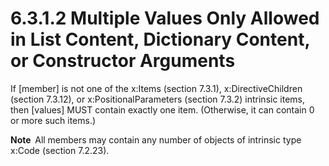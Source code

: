 <html dir="LTR" xmlns:mshelp="http://msdn.microsoft.com/mshelp" xmlns:ddue="http://ddue.schemas.microsoft.com/authoring/2003/5" xmlns:xlink="http://www.w3.org/1999/xlink" xmlns:tool="http://www.microsoft.com/tooltip"><body><input type="hidden" id="userDataCache" class="userDataStyle"><input type="hidden" id="hiddenScrollOffset"><img id="dropDownImage" style="display:none; height:0; width:0;" src="../local/drpdown.gif"><img id="dropDownHoverImage" style="display:none; height:0; width:0;" src="../local/drpdown_orange.gif"><img id="collapseImage" style="display:none; height:0; width:0;" src="../local/collapse.gif"><img id="expandImage" style="display:none; height:0; width:0;" src="../local/exp.gif"><img id="collapseAllImage" style="display:none; height:0; width:0;" src="../local/collall.gif"><img id="expandAllImage" style="display:none; height:0; width:0;" src="../local/expall.gif"><img id="copyImage" style="display:none; height:0; width:0;" src="../local/copycode.gif"><img id="copyHoverImage" style="display:none; height:0; width:0;" src="../local/copycodeHighlight.gif"><div id="header"><h1 class="heading">6.3.1.2 Multiple Values Only Allowed in List Content, Dictionary Content, or Constructor Arguments</h1></div><div id="mainSection"><div id="mainBody"><div id="allHistory" class="saveHistory" onsave="saveAll()" onload="loadAll()"></div>




<p xmlns:wsd="http://wsdev.schemas.microsoft.com/authoring/2008/2" xmlns:msxsl="urn:schemas-microsoft-com:xslt" xmlns:script="urn:script" xmlns:build="urn:build">
<div id="sectionSection0" class="section" name="collapseableSection"><content xmlns="http://ddue.schemas.microsoft.com/authoring/2003/5" xmlns:wsd="http://wsdev.schemas.microsoft.com/authoring/2008/2" xmlns:msxsl="urn:schemas-microsoft-com:xslt" xmlns:script="urn:script" xmlns:build="urn:build">
				</content></div><div id="sectionSection1" class="section" name="collapseableSection"><content xmlns="http://ddue.schemas.microsoft.com/authoring/2003/5" xmlns:wsd="http://wsdev.schemas.microsoft.com/authoring/2008/2" xmlns:msxsl="urn:schemas-microsoft-com:xslt" xmlns:script="urn:script" xmlns:build="urn:build">
					<p xmlns="">If [member] is not one of the <mshelp:link keywords="d2ab09b5-d6ee-4912-9e63-16ee77a147ed" tabindex="0">x:Items (section </mshelp:link><mshelp:link keywords="d2ab09b5-d6ee-4912-9e63-16ee77a147ed" tabindex="0">7.3.1</mshelp:link><mshelp:link keywords="d2ab09b5-d6ee-4912-9e63-16ee77a147ed" tabindex="0">)</mshelp:link>, <mshelp:link keywords="ea7b146d-45cf-4a9a-b16c-867a349154b7" tabindex="0">x:DirectiveChildren (section </mshelp:link><mshelp:link keywords="ea7b146d-45cf-4a9a-b16c-867a349154b7" tabindex="0">7.3.12</mshelp:link><mshelp:link keywords="ea7b146d-45cf-4a9a-b16c-867a349154b7" tabindex="0">)</mshelp:link>, or <mshelp:link keywords="2623a3e3-1e7d-405f-b475-f1b60c22c4df" tabindex="0">x:PositionalParameters (section </mshelp:link><mshelp:link keywords="2623a3e3-1e7d-405f-b475-f1b60c22c4df" tabindex="0">7.3.2</mshelp:link><mshelp:link keywords="2623a3e3-1e7d-405f-b475-f1b60c22c4df" tabindex="0">)</mshelp:link> intrinsic items, then [values] MUST contain exactly one item. (Otherwise, it can contain 0 or more such items.)</p>
					<p xmlns="">
						<b>Note  </b>All members may contain any number of objects of intrinsic type <mshelp:link keywords="f608fc5a-dcf6-49da-abdc-4ffa3125114c" tabindex="0">x:Code (section </mshelp:link><mshelp:link keywords="f608fc5a-dcf6-49da-abdc-4ffa3125114c" tabindex="0">7.2.23</mshelp:link><mshelp:link keywords="f608fc5a-dcf6-49da-abdc-4ffa3125114c" tabindex="0">)</mshelp:link>.</p>
				</content></div><!--[if gte IE 5]>
			<tool:tip element="languageFilterToolTip" avoidmouse="false"/>
		<![endif]--></div><a name="feedback"></a><span></span></div></body></html>